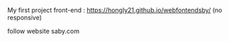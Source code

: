 My first project front-end :  https://hongly21.github.io/webfontendsby/         (no responsive)


follow website saby.com 
